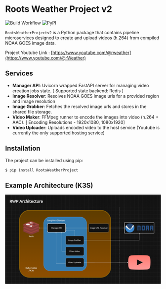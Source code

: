 # Roots Weather Project v2

![Build Workflow](https://github.com/johncanthony/RootsWeatherProject/actions/workflows/python-package.yml/badge.svg) [![PyPI](https://img.shields.io/pypi/v/rootsweatherproject)](https://img.shields.io/pypi/v/rootsweatherproject)


`RootsWeatherProjectv2` is a Python package that contains pipeline microservices designed to create and upload videos (h.264) from compiled NOAA GOES image data. 

Project Youtube Link : [https://www.youtube.com/@rweather](https://www.youtube.com/@rWeather)

## Services

- **Manager API**: Uvicorn wrapped FastAPI server for managing video creation jobs state. [ Supported state backend: Redis ]
- **Image Resolver**: Resolves NOAA GOES image urls for a provided region and image resolution
- **Image Grabber**: Fetches the resolved image urls and stores in the shared file storage. 
- **Video Maker**: FFMpeg runner to encode the images into video (h.264 + AAC). [ Encoding Resolutions - 1920x1080, 1080x1920]
- **Video Uploader**: Uploads encoded video to the host service (Youtube is currently the only supported hosting service)

## Installation

The project can be installed using pip:

```bash
$ pip install RootsWeatherProject
```

## Example Architecture (K3S)
![Architecture Diagram](https://raw.githubusercontent.com/johncanthony/RootsWeatherProject/main/docs/images/RWDArchitecture.png)







